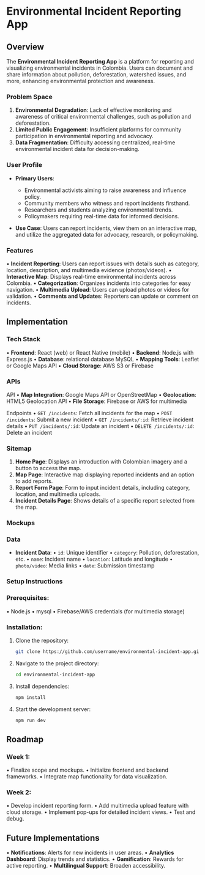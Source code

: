 # Environmental Incident Reporting App

## Overview

The **Environmental Incident Reporting App** is a platform for reporting and visualizing environmental incidents in Colombia. Users can document and share information about pollution, deforestation, watershed issues, and more, enhancing environmental protection and awareness.

### Problem Space

1. **Environmental Degradation**: Lack of effective monitoring and awareness of critical environmental challenges, such as pollution and deforestation.
2. **Limited Public Engagement**: Insufficient platforms for community participation in environmental reporting and advocacy.
3. **Data Fragmentation**: Difficulty accessing centralized, real-time environmental incident data for decision-making.

### User Profile

- **Primary Users**:
  - Environmental activists aiming to raise awareness and influence policy.
  - Community members who witness and report incidents firsthand.
  - Researchers and students analyzing environmental trends.
  - Policymakers requiring real-time data for informed decisions.

- **Use Case**: Users can report incidents, view them on an interactive map, and utilize the aggregated data for advocacy, research, or policymaking.

### Features

• **Incident Reporting**: Users can report issues with details such as category, location, description, and multimedia evidence (photos/videos).
• **Interactive Map**: Displays real-time environmental incidents across Colombia.
• **Categorization**: Organizes incidents into categories for easy navigation.
• **Multimedia Upload**: Users can upload photos or videos for validation.
• **Comments and Updates**: Reporters can update or comment on incidents.

## Implementation

### Tech Stack

•	**Frontend**: React (web) or React Native (mobile)
•	**Backend**: Node.js with Express.js
•	**Database**: relational database MySQL
•	**Mapping Tools**: Leaflet or Google Maps API
•	**Cloud Storage**: AWS S3 or Firebase

### APIs

API
•	**Map Integration**: Google Maps API or OpenStreetMap
•	**Geolocation**: HTML5 Geolocation API
•	**File Storage**: Firebase or AWS for multimedia

Endpoints
•	`GET /incidents`: Fetch all incidents for the map
•	`POST /incidents`: Submit a new incident
•	`GET /incidents/:id`: Retrieve incident details
•	`PUT /incidents/:id`: Update an incident
•	`DELETE /incidents/:id`: Delete an incident

### Sitemap

1. **Home Page**: Displays an introduction with Colombian imagery and a button to access the map.
2. **Map Page**: Interactive map displaying reported incidents and an option to add reports.
3. **Report Form Page**: Form to input incident details, including category, location, and multimedia uploads.
4. **Incident Details Page**: Shows details of a specific report selected from the map.

### Mockups

 
### Data

- **Incident Data**:
  • `id`: Unique identifier
  • `category`: Pollution, deforestation, etc.
  • `name`: Incident name
  • `location`: Latitude and longitude
  • `photo/video`: Media links
  • `date`: Submission timestamp

### Setup Instructions

### Prerequisites:
• Node.js
• mysql
• Firebase/AWS credentials (for multimedia storage)

### Installation:
1. Clone the repository:
   ```bash
   git clone https://github.com/username/environmental-incident-app.git
   ```
2. Navigate to the project directory:
   ```bash
   cd environmental-incident-app
   ```
3. Install dependencies:
   ```bash
   npm install
   ```
4. Start the development server:
   ```bash
   npm run dev
   ```
## Roadmap

### Week 1:
• Finalize scope and mockups.
• Initialize frontend and backend frameworks.
• Integrate map functionality for data visualization.

### Week 2:
• Develop incident reporting form.
• Add multimedia upload feature with cloud storage.
• Implement pop-ups for detailed incident views.
• Test and debug.

## Future Implementations

• **Notifications**: Alerts for new incidents in user areas.
• **Analytics Dashboard**: Display trends and statistics.
• **Gamification**: Rewards for active reporting.
• **Multilingual Support**: Broaden accessibility.

